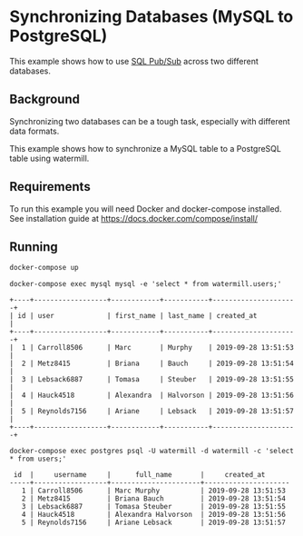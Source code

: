 # Synchronizing Databases (MySQL to PostgreSQL)

This example shows how to use [SQL Pub/Sub](https://github.com/ThreeDotsLabs/watermill-sql) across two different databases.

## Background

Synchronizing two databases can be a tough task, especially with different data formats.

This example shows how to synchronize a MySQL table to a PostgreSQL table using watermill.

## Requirements

To run this example you will need Docker and docker-compose installed. See installation guide at https://docs.docker.com/compose/install/

## Running

```bash
docker-compose up
```

```
docker-compose exec mysql mysql -e 'select * from watermill.users;'
```

```
+----+------------------+------------+-----------+---------------------+
| id | user             | first_name | last_name | created_at          |
+----+------------------+------------+-----------+---------------------+
|  1 | Carroll8506      | Marc       | Murphy    | 2019-09-28 13:51:53 |
|  2 | Metz8415         | Briana     | Bauch     | 2019-09-28 13:51:54 |
|  3 | Lebsack6887      | Tomasa     | Steuber   | 2019-09-28 13:51:55 |
|  4 | Hauck4518        | Alexandra  | Halvorson | 2019-09-28 13:51:56 |
|  5 | Reynolds7156     | Ariane     | Lebsack   | 2019-09-28 13:51:57 |
+----+------------------+------------+-----------+---------------------+
```

```
docker-compose exec postgres psql -U watermill -d watermill -c 'select * from users;'
```

```
 id  |     username     |      full_name       |     created_at
-----+------------------+----------------------+---------------------
   1 | Carroll8506      | Marc Murphy          | 2019-09-28 13:51:53
   2 | Metz8415         | Briana Bauch         | 2019-09-28 13:51:54
   3 | Lebsack6887      | Tomasa Steuber       | 2019-09-28 13:51:55
   4 | Hauck4518        | Alexandra Halvorson  | 2019-09-28 13:51:56
   5 | Reynolds7156     | Ariane Lebsack       | 2019-09-28 13:51:57
```
